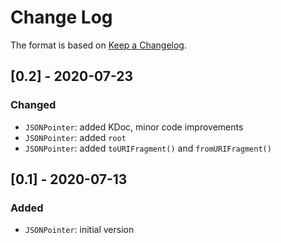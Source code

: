 # Change Log

The format is based on [Keep a Changelog](http://keepachangelog.com/).

## [0.2] - 2020-07-23
### Changed
- `JSONPointer`: added KDoc, minor code improvements
- `JSONPointer`: added `root`
- `JSONPointer`: added `toURIFragment()` and `fromURIFragment()`

## [0.1] - 2020-07-13
### Added
- `JSONPointer`: initial version
